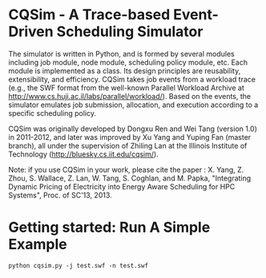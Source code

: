 # CQSim - A Trace-based Event-Driven Scheduling Simulator
The simulator is written in Python, and is formed by several modules including job module, node module, scheduling policy module, etc. Each module is implemented as a class. Its design principles are reusability, extensibility, and efficiency. CQSim takes job events from a workload trace (e.g., the SWF format from the well-known Parallel Workload Archive at http://www.cs.huji.ac.il/labs/parallel/workload/). Based on the events, the simulator emulates job submission, allocation, and execution according to a specific scheduling policy. 

CQSim was originally developed by Dongxu Ren and Wei Tang (version 1.0) in 2011-2012, and later was improved by Xu Yang and Yuping Fan (master branch), all under the supervision of Zhiling Lan at the Illinois Institute of Technology (http://bluesky.cs.iit.edu/cqsim/). 

Note: if you use CQSim in your work, please cite the paper : X. Yang, Z. Zhou, S. Wallace, Z. Lan, W. Tang, S. Coghlan, and M. Papka, "Integrating Dynamic Pricing of Electricity into Energy Aware Scheduling for HPC Systems", Proc. of SC'13, 2013.

# Getting started: Run A Simple Example
```
python cqsim.py -j test.swf -n test.swf
```
